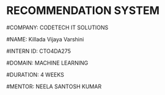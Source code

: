 # RECOMMENDATION SYSTEM

#COMPANY: CODETECH IT SOLUTIONS

#NAME: Killada Vijaya Varshini
 
#INTERN ID: CTO4DA275

#DOMAIN: MACHINE LEARNING 

#DURATION: 4 WEEKS 

#MENTOR: NEELA SANTOSH KUMAR
